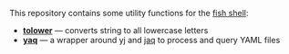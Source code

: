 This repository contains some utility functions for the [fish shell](https://fishshell.com):

* **[tolower](./functions/tolower.fish)** — converts string to all lowercase letters
* **[yaq](./functions/yaq.fish)** — a wrapper around [yj](https://github.com/bruceadams/yj) and [jaq](https://github.com/01mf02/jaq) to process and query YAML files